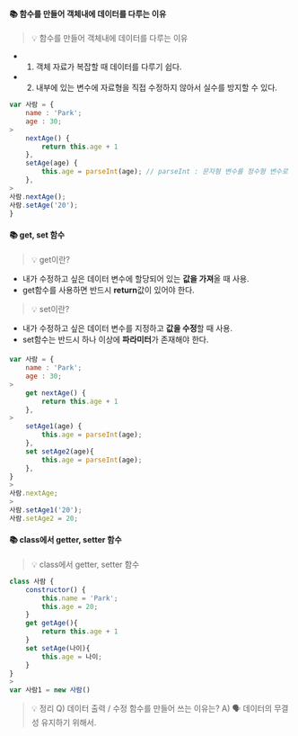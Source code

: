 #### 📚 함수를 만들어 객체내에 데이터를 다루는 이유
> 💡 함수를 만들어 객체내에 데이터를 다루는 이유
* 1. 객체 자료가 복잡할 때 데이터를 다루기 쉽다.
* 2. 내부에 있는 변수에 자료형을 직접 수정하지 않아서 실수를 방지할 수 있다.
```js
var 사람 = {
  	name : 'Park';
  	age : 30;
>
  	nextAge() {
    	return this.age + 1
  	},
 	setAge(age) {
    	this.age = parseInt(age); // parseInt : 문자형 변수를 정수형 변수로 수정해줌. 
  	},
>
사람.nextAge();
사람.setAge('20');
}
```
####

#### 📚 get, set 함수
> 💡 get이란?
* 내가 수정하고 싶은 데이터 변수에 할당되어 있는 **값을 가져**올 때 사용.
* get함수를 사용하면 반드시 **return**값이 있어야 한다.
>
> 💡 set이란?
* 내가 수정하고 싶은 데이터 변수를 지정하고 **값을 수정**할 때 사용.
* set함수는 반드시 하나 이상에 **파라미터**가 존재해야 한다.
####
```js
var 사람 = {
  	name : 'Park';
  	age : 30;
>
  	get nextAge() {
    	return this.age + 1
  	},
>
  	setAge1(age) {
    	this.age = parseInt(age);
  	},
  	set setAge2(age){
    	this.age = parseInt(age);
    },
}
>
사람.nextAge;
>
사람.setAge1('20');
사람.setAge2 = 20;
```
####

#### 📚 class에서 getter, setter 함수
> 💡 class에서 getter, setter 함수
```js
class 사람 {
  	constructor() {
      	this.name = 'Park';
      	this.age = 20;
    }
  	get getAge(){
      	return this.age + 1
    }
  	set setAge(나이){
      	this.age = 나이;
    }
}
>
var 사람1 = new 사람()
``` 
> 💡 정리
Q) 데이터 출력 / 수정 함수를 만들어 쓰는 이유는?
A) 🗣️ 데이터의 무결성 유지하기 위해서.
#####